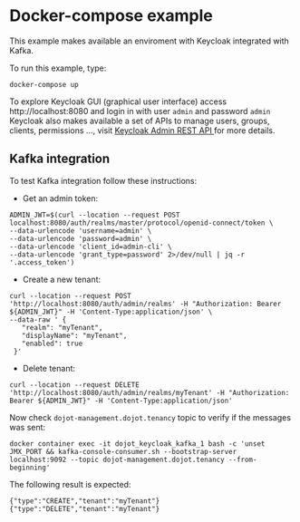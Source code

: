 # Docker-compose example

This example makes available an enviroment with Keycloak integrated with Kafka.

To run this example, type:
```
docker-compose up
```

To explore Keycloak GUI (graphical user interface) access http://localhost:8080 and login in with user ```admin``` and password ```admin```
Keycloak also makes available a set of APIs to manage users, groups, clients, permissions ..., visit [Keycloak Admin REST API
](https://www.keycloak.org/docs-api/5.0/rest-api/index.html) for more details.

## Kafka integration
To test Kafka integration follow these instructions:

- Get an admin token:
```
ADMIN_JWT=$(curl --location --request POST localhost:8080/auth/realms/master/protocol/openid-connect/token \
--data-urlencode 'username=admin' \
--data-urlencode 'password=admin' \
--data-urlencode 'client_id=admin-cli' \
--data-urlencode 'grant_type=password' 2>/dev/null | jq -r '.access_token')
``` 

- Create a new tenant:
```
curl --location --request POST 'http://localhost:8080/auth/admin/realms' -H "Authorization: Bearer ${ADMIN_JWT}" -H 'Content-Type:application/json' \
--data-raw ' {
   "realm": "myTenant",
   "displayName": "myTenant",
   "enabled": true
 }'
``` 

- Delete tenant:
```
curl --location --request DELETE 'http://localhost:8080/auth/admin/realms/myTenant' -H "Authorization: Bearer ${ADMIN_JWT}" -H 'Content-Type:application/json'
 ```
 
Now check ```dojot-management.dojot.tenancy``` topic to verify if the messages was sent:
```
docker container exec -it dojot_keycloak_kafka_1 bash -c 'unset JMX_PORT && kafka-console-consumer.sh --bootstrap-server localhost:9092 --topic dojot-management.dojot.tenancy --from-beginning'
```

The following result is expected:
```
{"type":"CREATE","tenant":"myTenant"}
{"type":"DELETE","tenant":"myTenant"}
```
 
